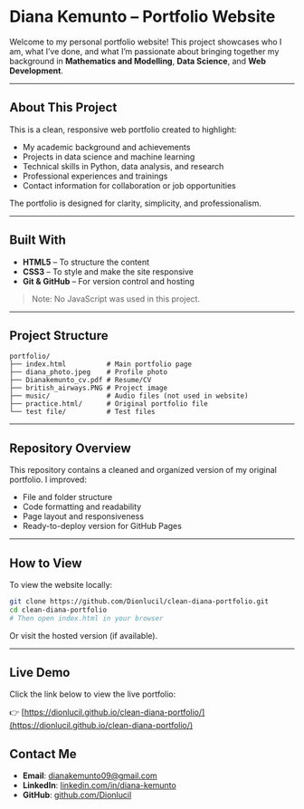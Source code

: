 #  Diana Kemunto – Portfolio Website

Welcome to my personal portfolio website! This project showcases who I am, what I’ve done, and what I’m passionate about bringing together my background in **Mathematics and Modelling**, **Data Science**, and **Web Development**.

---

##  About This Project

This is a clean, responsive web portfolio created to highlight:

- My academic background and achievements  
-  Projects in data science and machine learning  
-  Technical skills in Python, data analysis, and research  
-  Professional experiences and trainings  
-  Contact information for collaboration or job opportunities  

The portfolio is designed for clarity, simplicity, and professionalism.

---

##  Built With

- **HTML5** – To structure the content  
- **CSS3** – To style and make the site responsive  
- **Git & GitHub** – For version control and hosting  

>  Note: No JavaScript was used in this project.

---

##  Project Structure

```
portfolio/
├── index.html          # Main portfolio page
├── diana_photo.jpeg    # Profile photo
├── Dianakemunto_cv.pdf # Resume/CV
├── british_airways.PNG # Project image
├── music/              # Audio files (not used in website)
├── practice.html/      # Original portfolio file
└── test file/          # Test files
```

---

##  Repository Overview

This repository contains a cleaned and organized version of my original portfolio. I improved:

- File and folder structure  
- Code formatting and readability  
- Page layout and responsiveness  
- Ready-to-deploy version for GitHub Pages  

---

##  How to View

To view the website locally:

```bash
git clone https://github.com/Dionlucil/clean-diana-portfolio.git
cd clean-diana-portfolio
# Then open index.html in your browser
```

Or visit the hosted version (if available).

---
##  Live Demo

Click the link below to view the live portfolio:

👉 [https://dionlucil.github.io/clean-diana-portfolio/](https://dionlucil.github.io/clean-diana-portfolio/)

##  Contact Me

-  **Email**: [dianakemunto09@gmail.com](mailto:dianakemunto09@gmail.com)  
-  **LinkedIn**: [linkedin.com/in/diana-kemunto](https://linkedin.com/in/diana-kemunto)  
-  **GitHub**: [github.com/Dionlucil](https://github.com/Dionlucil)  
